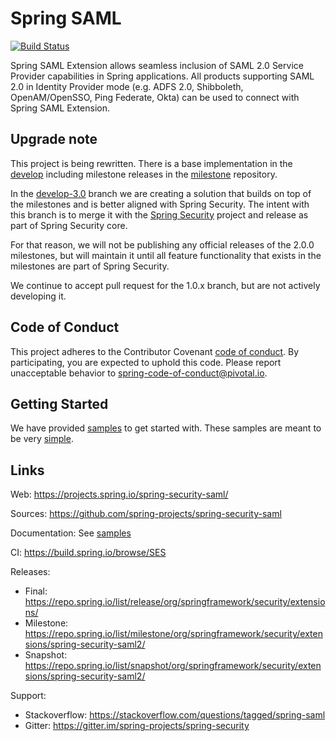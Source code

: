 # Spring SAML

[![Build Status](https://travis-ci.org/spring-projects/spring-security-saml.svg?branch=develop)](https://github.com/spring-projects/spring-security-saml/)

Spring SAML Extension allows seamless inclusion of SAML 2.0 Service Provider capabilities in Spring applications. All products supporting SAML 2.0 in Identity Provider mode (e.g. ADFS 2.0, Shibboleth, OpenAM/OpenSSO, Ping Federate, Okta) can be used to connect with Spring SAML Extension.

## Upgrade note

This project is being rewritten. There is a base implementation in the 
[develop](https://github.com/spring-projects/spring-security-saml/tree/develop) including 
milestone releases in the [milestone](https://repo.spring.io/milestone/org/springframework/security/extensions/spring-security-saml2-core/)
repository.

In the [develop-3.0](https://github.com/spring-projects/spring-security-saml/tree/develop) branch we are creating a 
solution that builds on top of the milestones and is better aligned with Spring Security.
The intent with this branch is to merge it with the [Spring Security](https://github.com/spring-projects/spring-security) 
project and release as part of Spring Security core.

For that reason, we will not be publishing any official releases of the 2.0.0 milestones, but will maintain it
until all feature functionality that exists in the milestones are part of Spring Security.

We continue to accept pull request for the 1.0.x branch, but are not actively developing it.

## Code of Conduct
This project adheres to the Contributor Covenant [code of conduct](CODE_OF_CONDUCT.adoc).
By participating, you are expected to uphold this code. Please report unacceptable behavior to spring-code-of-conduct@pivotal.io.

## Getting Started

We have provided [samples](samples) to get started with. 
These samples are meant to be very [simple](samples).

## Links 
Web: https://projects.spring.io/spring-security-saml/

Sources: https://github.com/spring-projects/spring-security-saml

Documentation: See [samples](samples)

CI: https://build.spring.io/browse/SES

Releases:
- Final: https://repo.spring.io/list/release/org/springframework/security/extensions/
- Milestone: https://repo.spring.io/list/milestone/org/springframework/security/extensions/spring-security-saml2/
- Snapshot: https://repo.spring.io/list/snapshot/org/springframework/security/extensions/spring-security-saml2/

Support:
- Stackoverflow: https://stackoverflow.com/questions/tagged/spring-saml
- Gitter: https://gitter.im/spring-projects/spring-security
